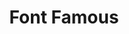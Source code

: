 ---
git: https://github.com/jsdelivr/fontfamous.github.io
logohandle: fontfamous
sort: fontfamous
title: Font Famous
twitter: https://x.com/FontFamous
website: https://fontfamous.com/
---